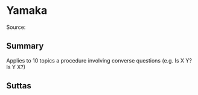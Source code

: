 # Yamaka
Source: []()
## Summary
Applies to 10 topics a procedure involving converse questions (e.g. Is X Y? Is Y X?)
## Suttas